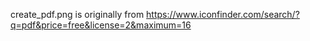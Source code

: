 create_pdf.png is originally from https://www.iconfinder.com/search/?q=pdf&price=free&license=2&maximum=16

